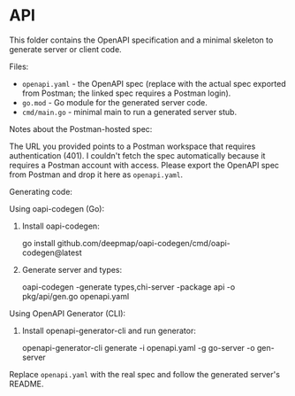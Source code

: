 # API

This folder contains the OpenAPI specification and a minimal skeleton to generate server or client code.

Files:
- `openapi.yaml` - the OpenAPI spec (replace with the actual spec exported from Postman; the linked spec requires a Postman login).
- `go.mod` - Go module for the generated server code.
- `cmd/main.go` - minimal main to run a generated server stub.

Notes about the Postman-hosted spec:

The URL you provided points to a Postman workspace that requires authentication (401). I couldn't fetch the spec automatically because it requires a Postman account with access. Please export the OpenAPI spec from Postman and drop it here as `openapi.yaml`.

Generating code:

Using oapi-codegen (Go):

1. Install oapi-codegen:

   go install github.com/deepmap/oapi-codegen/cmd/oapi-codegen@latest

2. Generate server and types:

   oapi-codegen -generate types,chi-server -package api -o pkg/api/gen.go openapi.yaml

Using OpenAPI Generator (CLI):

1. Install openapi-generator-cli and run generator:

   openapi-generator-cli generate -i openapi.yaml -g go-server -o gen-server

Replace `openapi.yaml` with the real spec and follow the generated server's README.
